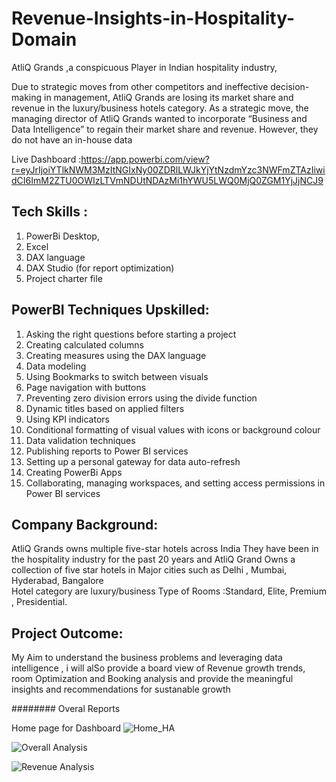 # Revenue-Insights-in-Hospitality-Domain

AtliQ Grands ,a conspicuous Player in Indian hospitality industry,

Due to strategic moves from other competitors and ineffective decision-making in management, AtliQ Grands are losing its market share and revenue in the luxury/business hotels category.
 As a strategic move, the managing director of AtliQ Grands wanted to incorporate “Business and Data Intelligence” to regain their market share and revenue. However, they do not have an in-house data
 

Live Dashboard :https://app.powerbi.com/view?r=eyJrIjoiYTlkNWM3MzItNGIxNy00ZDRlLWJkYjYtNzdmYzc3NWFmZTAzIiwidCI6ImM2ZTU0OWIzLTVmNDUtNDAzMi1hYWU5LWQ0MjQ0ZGM1YjJjNCJ9

## Tech Skills :

1. PowerBi Desktop,
2. Excel
3. DAX language
4. DAX Studio (for report optimization)
5. Project charter file

## PowerBI Techniques Upskilled:

1. Asking the right questions before starting a project
2. Creating calculated columns
3. Creating measures using the DAX language
4. Data modeling
5. Using Bookmarks to switch between visuals
6. Page navigation with buttons
7. Preventing zero division errors using the divide function
8. Dynamic titles based on applied filters
9. Using KPI indicators
10. Conditional formatting of visual values with icons or background colour
11. Data validation techniques
12. Publishing reports to Power BI services
13. Setting up a personal gateway for data auto-refresh
14. Creating PowerBi Apps
15. Collaborating, managing workspaces, and setting access permissions in Power BI services

## Company Background:

AtliQ Grands owns multiple five-star hotels across India
They have been in the hospitality industry for the past 20 years and 
AtliQ Grand Owns a collection of five star hotels in Major cities such as Delhi , Mumbai, Hyderabad, Bangalore  
Hotel category are luxury/business
Type of Rooms :Standard, Elite, Premium , Presidential.

## Project Outcome:

My Aim to understand the  business problems and leveraging data intelligence , i will  alSo provide a board view of Revenue growth trends, room  Optimization and Booking analysis and provide the meaningful insights and recommendations for sustanable growth 

######## Overal Reports 

 Home page for Dashboard
 ![Home_HA](https://github.com/Rajeswari-kotha/Revenue-Insights-in-Hospitality-Domain/assets/162559903/810cabb1-8196-40df-8fc8-bcaab862e02f)

 ![Overall Analysis](https://github.com/Rajeswari-kotha/Revenue-Insights-in-Hospitality-Domain/assets/162559903/6ee0c847-de92-4000-9d70-80556f769cd2)

 
![Revenue Analysis](https://github.com/Rajeswari-kotha/Revenue-Insights-in-Hospitality-Domain/assets/162559903/b00cc9da-61eb-49b8-8e0f-6bbd2eeebc2d)
 
 

